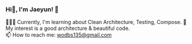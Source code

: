
<h3 title="hehehe"> Hi👋, I'm Jaeyun! 🚀</h3>    

👨🏻‍💻  Currently, I'm learning about Clean Architecture, Testing, Compose.
🌱  My interest is a good architecture & beautiful code.     
📫  How to reach me: wodbs135@gmail.com
